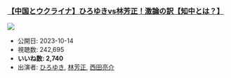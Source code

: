 ### [【中国とウクライナ】ひろゆきvs林芳正！激論の訳【知中とは？】](https://www.youtube.com/watch?v=CN_uAR4UeK4)
[![](https://img.youtube.com/vi/CN_uAR4UeK4/hqdefault.jpg)](https://www.youtube.com/watch?v=CN_uAR4UeK4)
-   公開日: 2023-10-14
-   視聴数: 242,695
-   **いいね数: 2,740**
-   出演者: [ひろゆき](/rehacq_fan/people/ひろゆき "wikilink"), [林芳正](/rehacq_fan/people/林芳正 "wikilink"), [西田亮介](/rehacq_fan/people/西田亮介 "wikilink")
